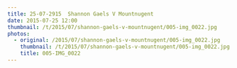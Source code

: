 ```yaml
---
title: 25-07-2915  Shannon Gaels V Mountnugent
date: 2015-07-25 12:00
thumbnail: /t/2015/07/shannon-gaels-v-mountnugent/005-img_0022.jpg
photos:
  - original: /2015/07/shannon-gaels-v-mountnugent/005-img_0022.jpg
    thumbnail: /t/2015/07/shannon-gaels-v-mountnugent/005-img_0022.jpg
    title: 005-IMG_0022
---
```

